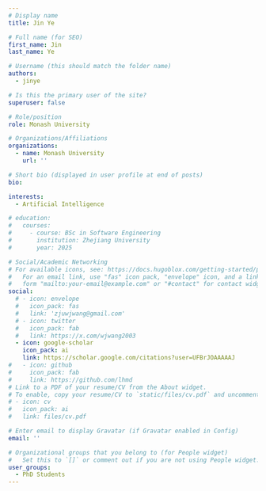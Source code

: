 ```yaml
---
# Display name
title: Jin Ye

# Full name (for SEO)
first_name: Jin 
last_name: Ye

# Username (this should match the folder name)
authors:
  - jinye

# Is this the primary user of the site?
superuser: false

# Role/position
role: Monash University

# Organizations/Affiliations
organizations:
  - name: Monash University
    url: ''

# Short bio (displayed in user profile at end of posts)
bio: 

interests:
  - Artificial Intelligence

# education:
#   courses:
#     - course: BSc in Software Engineering
#       institution: Zhejiang University
#       year: 2025

# Social/Academic Networking
# For available icons, see: https://docs.hugoblox.com/getting-started/page-builder/#icons
#   For an email link, use "fas" icon pack, "envelope" icon, and a link in the
#   form "mailto:your-email@example.com" or "#contact" for contact widget.
social:
  # - icon: envelope
  #   icon_pack: fas
  #   link: 'zjuwjwang@gmail.com'
  # - icon: twitter
  #   icon_pack: fab
  #   link: https://x.com/wjwang2003
  - icon: google-scholar
    icon_pack: ai
    link: https://scholar.google.com/citations?user=UFBrJOAAAAAJ
#   - icon: github
#     icon_pack: fab
#     link: https://github.com/lhmd
# Link to a PDF of your resume/CV from the About widget.
# To enable, copy your resume/CV to `static/files/cv.pdf` and uncomment the lines below.
# - icon: cv
#   icon_pack: ai
#   link: files/cv.pdf

# Enter email to display Gravatar (if Gravatar enabled in Config)
email: ''

# Organizational groups that you belong to (for People widget)
#   Set this to `[]` or comment out if you are not using People widget.
user_groups:
  - PhD Students
---
```

